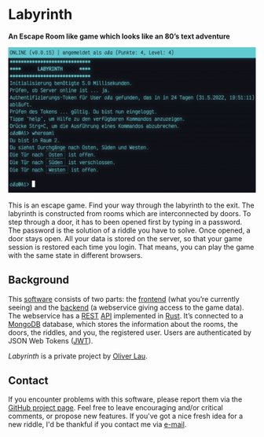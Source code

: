 # Labyrinth

__An Escape Room like game which looks like an 80’s text adventure__

![Preview](preview.png)

This is an escape game. Find your way through the labyrinth to the exit. The labyrinth is constructed from rooms which are interconnected by doors. To step through a door, it has to been opened first by typing in a password. The password is the solution of a riddle you have to solve. Once opened, a door stays open. All your data is stored on the server, so that your game session is restored each time you login. That means, you can play the game with the same state in different browsers.

## Background

This [software](https://github.com/raetselonkel/Labyrinth) consists of two parts: the [frontend](frontend) (what you’re currently seeing) and the [backend](backend) (a webservice giving access to the game data). The webservice has a [REST](https://en.wikipedia.org/wiki/Representational_state_transfer) [API](https://en.wikipedia.org/wiki/API) implemented in [Rust](https://rust-lang.org/). It’s connected to a [MongoDB](https://mongodb.com/) database, which stores the information about the rooms, the doors, the riddles, and you, the registered user. Users are authenticated by JSON Web Tokens ([JWT](https://jwt.io/)). 

*Labyrinth* is a private project by [Oliver Lau](mailto:oliver@ersatzworld.net).

## Contact

If you encounter problems with this software, please report them via the [GitHub project page](https://github.com/raetselonkel/Labyrinth). Feel free to leave encouraging and/or critical comments, or propose new features. If you've got a nice fresh idea for a new riddle, I'd be thankful if you contact me via [e-mail]((mailto:oliver@ersatzworld.net)).
